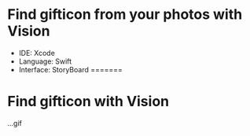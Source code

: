 # Find gifticon from your photos with Vision

- IDE: Xcode
- Language: Swift
- Interface: StoryBoard
=======
# Find gifticon with Vision

...gif
